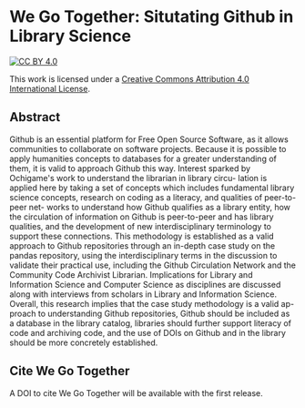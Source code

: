 # We Go Together: Situtating Github in Library Science

[![CC BY 4.0][cc-by-shield]][cc-by]

This work is licensed under a
[Creative Commons Attribution 4.0 International License][cc-by].


[cc-by]: http://creativecommons.org/licenses/by/4.0/
[cc-by-image]: https://i.creativecommons.org/l/by/4.0/88x31.png
[cc-by-shield]: https://img.shields.io/badge/License-CC%20BY%204.0-lightgrey.svg

## Abstract

Github is an essential platform for Free Open Source Software, as it allows communities
to collaborate on software projects. Because it is possible to apply humanities concepts
to databases for a greater understanding of them, it is valid to approach Github this
way. Interest sparked by Ochigame's work to understand the librarian in library circu-
lation is applied here by taking a set of concepts which includes fundamental library
science concepts, research on coding as a literacy, and qualities of peer-to-peer net-
works to understand how Github qualifies as a library entity, how the circulation of
information on Github is peer-to-peer and has library qualities, and the development of
new interdisciplinary terminology to support these connections. This methodology is
established as a valid approach to Github repositories through an in-depth case study
on the pandas repository, using the interdisciplinary terms in the discussion to validate 
their practical use, including the Github Circulation Network and the Community
Code Archivist Librarian. Implications for Library and Information Science and Computer Science as
disciplines are discussed along with interviews from scholars in Library and Information
Science. Overall, this research implies that the case study methodology is a valid ap-
proach to understanding Github repositories, Github should be included as a database
in the library catalog, libraries should further support literacy of code and archiving
code, and the use of DOIs on Github and in the library should be more concretely
established.

## Cite We Go Together

A DOI to cite We Go Together will be available with the first release. 